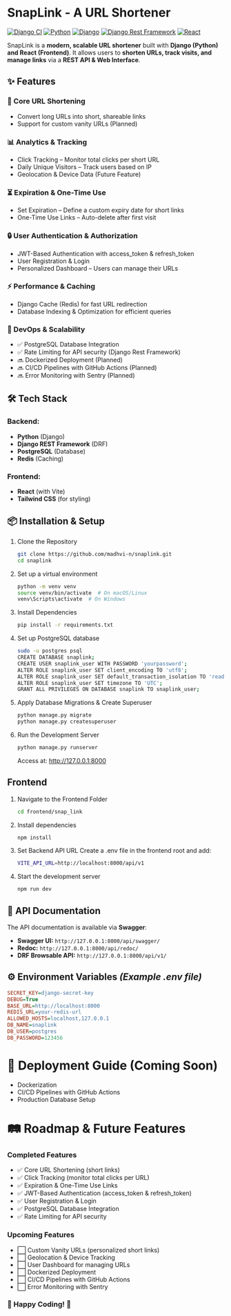 # SnapLink - A URL Shortener

[![Django CI](https://github.com/madhvi-n/snaplink/actions/workflows/django.yml/badge.svg?branch=main)](https://github.com/madhvi-n/snaplink/actions/workflows/django.yml)
[![Python](https://img.shields.io/badge/Python-3.11-blue)](https://www.python.org/)
[![Django](https://img.shields.io/badge/Django-5.1-brightgreen?style=flat&logo=django&logoColor=white)](https://www.djangoproject.com/)
[![Django Rest Framework](https://img.shields.io/badge/Django_Rest_Framework-3.15-red)](https://www.django-rest-framework.org/)
[![React](https://img.shields.io/badge/React-19-blueviolet)](https://react.dev/)

SnapLink is a **modern, scalable URL shortener** built with **Django (Python) and React (Frontend)**. It allows users to **shorten URLs, track visits, and manage links** via a **REST API & Web Interface**.

## ✨ Features

### 🔗 Core URL Shortening
- Convert long URLs into short, shareable links
- Support for custom vanity URLs (Planned)

### 📊 Analytics & Tracking
- Click Tracking – Monitor total clicks per short URL
- Daily Unique Visitors – Track users based on IP
- Geolocation & Device Data (Future Feature)

### ⏳ Expiration & One-Time Use
- Set Expiration – Define a custom expiry date for short links
- One-Time Use Links – Auto-delete after first visit

### 🔒 User Authentication & Authorization
- JWT-Based Authentication with access_token & refresh_token
- User Registration & Login
- Personalized Dashboard – Users can manage their URLs

### ⚡ Performance & Caching
- Django Cache (Redis) for fast URL redirection
- Database Indexing & Optimization for efficient queries

### 🚀 DevOps & Scalability
- ✅ PostgreSQL Database Integration
- ✅ Rate Limiting for API security (Django Rest Framework)
- 🔜 Dockerized Deployment (Planned)
- 🔜 CI/CD Pipelines with GitHub Actions (Planned)
- 🔜 Error Monitoring with Sentry (Planned)


## 🛠 Tech Stack

### **Backend:**

- **Python** (Django)
- **Django REST Framework** (DRF)
- **PostgreSQL** (Database)
- **Redis** (Caching)


### **Frontend:**

- **React** (with Vite)
- **Tailwind CSS** (for styling)


## 📦 Installation & Setup

1. Clone the Repository

    ```sh
    git clone https://github.com/madhvi-n/snaplink.git
    cd snaplink
    ```

2. Set up a virtual environment

    ```bash
    python -m venv venv
    source venv/bin/activate  # On macOS/Linux
    venv\Scripts\activate  # On Windows
    ```

3. Install Dependencies

    ```bash
    pip install -r requirements.txt
    ```

4. Set up PostgreSQL database
    ```sh
    sudo -u postgres psql
    CREATE DATABASE snaplink;
    CREATE USER snaplink_user WITH PASSWORD 'yourpassword';
    ALTER ROLE snaplink_user SET client_encoding TO 'utf8';
    ALTER ROLE snaplink_user SET default_transaction_isolation TO 'read committed';
    ALTER ROLE snaplink_user SET timezone TO 'UTC';
    GRANT ALL PRIVILEGES ON DATABASE snaplink TO snaplink_user;
    ```

5. Apply Database Migrations & Create Superuser

    ```bash
    python manage.py migrate
    python manage.py createsuperuser
    ```

6. Run the Development Server

    ```bash
    python manage.py runserver
    ```

    Access at: <http://127.0.0.1:8000>

## Frontend

1. Navigate to the Frontend Folder
    ```sh
    cd frontend/snap_link
    ```

2. Install dependencies

    ```bash
    npm install
    ```

3. Set Backend API URL
    Create a .env file in the frontend root and add:

    ```sh
    VITE_API_URL=http://localhost:8000/api/v1
    ```

4. Start the development server
    ```bash
    npm run dev
    ```


## 📝 API Documentation

The API documentation is available via **Swagger**:

- **Swagger UI:** `http://127.0.0.1:8000/api/swagger/`
- **Redoc:** `http://127.0.0.1:8000/api/redoc/`
- **DRF Browsable API:** `http://127.0.0.1:8000/api/v1/`


## ⚙️ Environment Variables *(Example .env file)*

```ini
SECRET_KEY=django-secret-key
DEBUG=True
BASE_URL=http://localhost:8000
REDIS_URL=your-redis-url
ALLOWED_HOSTS=localhost,127.0.0.1
DB_NAME=snaplink
DB_USER=postgres
DB_PASSWORD=123456
```

# 🚀 Deployment Guide (Coming Soon)
- Dockerization
- CI/CD Pipelines with GitHub Actions
- Production Database Setup

# 🛤 Roadmap & Future Features
### Completed Features
- ✅ Core URL Shortening (short links)
- ✅ Click Tracking (monitor total clicks per URL)
- ✅ Expiration & One-Time Use Links
- ✅ JWT-Based Authentication (access_token & refresh_token)
- ✅ User Registration & Login
- ✅ PostgreSQL Database Integration
- ✅ Rate Limiting for API security

### Upcoming Features
- ⬜ Custom Vanity URLs (personalized short links)
- ⬜ Geolocation & Device Tracking
- ⬜ User Dashboard for managing URLs
- ⬜ Dockerized Deployment
- ⬜ CI/CD Pipelines with GitHub Actions
- ⬜ Error Monitoring with Sentry


### 🎉 Happy Coding! 🚀
